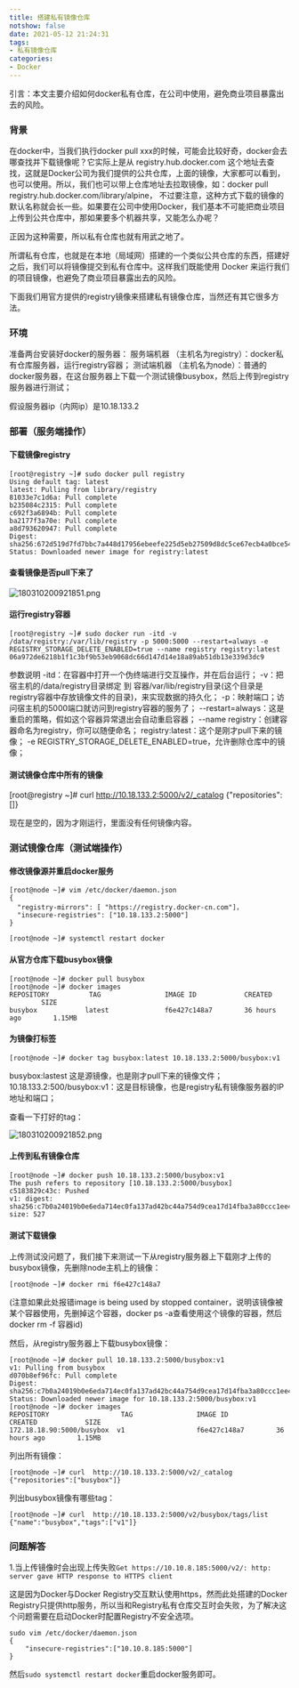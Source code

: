 ```yaml
---
title: 搭建私有镜像仓库
notshow: false
date: 2021-05-12 21:24:31
tags:
- 私有镜像仓库
categories:
- Docker
---
```


 引言：本文主要介绍如何docker私有仓库，在公司中使用，避免商业项目暴露出去的风险。

<!--more-->

### 背景

在docker中，当我们执行docker pull xxx的时候，可能会比较好奇，docker会去哪查找并下载镜像呢？它实际上是从 registry.hub.docker.com 这个地址去查找，这就是Docker公司为我们提供的公共仓库，上面的镜像，大家都可以看到，也可以使用。所以，我们也可以带上仓库地址去拉取镜像，如：docker pull registry.hub.docker.com/library/alpine， 不过要注意，这种方式下载的镜像的默认名称就会长一些。如果要在公司中使用Docker，我们基本不可能把商业项目上传到公共仓库中，那如果要多个机器共享，又能怎么办呢？

正因为这种需要，所以私有仓库也就有用武之地了。

所谓私有仓库，也就是在本地（局域网）搭建的一个类似公共仓库的东西，搭建好之后，我们可以将镜像提交到私有仓库中。这样我们既能使用 Docker 来运行我们的项目镜像，也避免了商业项目暴露出去的风险。

下面我们用官方提供的registry镜像来搭建私有镜像仓库，当然还有其它很多方法。

### 环境

准备两台安装好docker的服务器：
服务端机器 （主机名为registry）：docker私有仓库服务器，运行registry容器；
测试端机器 （主机名为node）：普通的docker服务器，在这台服务器上下载一个测试镜像busybox，然后上传到registry服务器进行测试；

假设服务器ip（内网ip）是10.18.133.2

### 部署（服务端操作）

#### 下载镜像registry

```shell
[root@registry ~]# sudo docker pull registry
Using default tag: latest
latest: Pulling from library/registry
81033e7c1d6a: Pull complete 
b235084c2315: Pull complete 
c692f3a6894b: Pull complete 
ba2177f3a70e: Pull complete 
a8d793620947: Pull complete 
Digest: sha256:672d519d7fd7bbc7a448d17956ebeefe225d5eb27509d8dc5ce67ecb4a0bce54
Status: Downloaded newer image for registry:latest
```

#### 查看镜像是否pull下来了

![180310200921851.png](https://i.loli.net/2021/05/12/OteNH8Mgj1GlU7D.png)

#### 运行registry容器

```shell
[root@registry ~]# sudo docker run -itd -v /data/registry:/var/lib/registry -p 5000:5000 --restart=always -e REGISTRY_STORAGE_DELETE_ENABLED=true --name registry registry:latest 
06a972de6218b1f1c3bf9b53eb9068dc66d147d14e18a89ab51db13e339d3dc9
```

参数说明
-itd：在容器中打开一个伪终端进行交互操作，并在后台运行；
-v：把宿主机的/data/registry目录绑定 到 容器/var/lib/registry目录(这个目录是registry容器中存放镜像文件的目录)，来实现数据的持久化；
-p：映射端口；访问宿主机的5000端口就访问到registry容器的服务了；
--restart=always：这是重启的策略，假如这个容器异常退出会自动重启容器；
--name registry：创建容器命名为registry，你可以随便命名；
registry:latest：这个是刚才pull下来的镜像；
-e REGISTRY_STORAGE_DELETE_ENABLED=true，允许删除仓库中的镜像；

#### 测试镜像仓库中所有的镜像

[root@registry ~]# curl http://10.18.133.2:5000/v2/_catalog
{"repositories":[]}

现在是空的，因为才刚运行，里面没有任何镜像内容。

### 测试镜像仓库（测试端操作）

#### 修改镜像源并重启docker服务

```
[root@node ~]# vim /etc/docker/daemon.json
{
  "registry-mirrors": [ "https://registry.docker-cn.com"]，
  "insecure-registries": ["10.18.133.2:5000"]
}

[root@node ~]# systemctl restart docker
```

#### 从官方仓库下载busybox镜像

```shell
[root@node ~]# docker pull busybox
[root@node ~]# docker images
REPOSITORY          TAG                IMAGE ID            CREATED            SIZE
busybox            latest              f6e427c148a7        36 hours ago        1.15MB
```

#### 为镜像打标签

```shell
[root@node ~]# docker tag busybox:latest 10.18.133.2:5000/busybox:v1
```

busybox:lastest 这是源镜像，也是刚才pull下来的镜像文件；
10.18.133.2:500/busybox:v1：这是目标镜像，也是registry私有镜像服务器的IP地址和端口；

查看一下打好的tag：

![180310200921852.png](https://i.loli.net/2021/05/12/Iba8UejM3LrqntV.png)

#### 上传到私有镜像仓库

```shell
[root@node ~]# docker push 10.18.133.2:5000/busybox:v1 
The push refers to repository [10.18.133.2:5000/busybox]
c5183829c43c: Pushed 
v1: digest: sha256:c7b0a24019b0e6eda714ec0fa137ad42bc44a754d9cea17d14fba3a80ccc1ee4 size: 527
```

#### 测试下载镜像

上传测试没问题了，我们接下来测试一下从registry服务器上下载刚才上传的busybox镜像，先删除node主机上的镜像：

```
[root@node ~]# docker rmi f6e427c148a7
```

(注意如果此处报错image is being used by stopped container，说明该镜像被某个容器使用，先删掉这个容器，docker ps -a查看使用这个镜像的容器，然后docker rm -f 容器id)

然后，从registry服务器上下载busybox镜像：

```
[root@node ~]# docker pull 10.18.133.2:5000/busybox:v1
v1: Pulling from busybox
d070b8ef96fc: Pull complete 
Digest: sha256:c7b0a24019b0e6eda714ec0fa137ad42bc44a754d9cea17d14fba3a80ccc1ee4
Status: Downloaded newer image for 10.18.133.2:5000/busybox:v1
[root@node ~]# docker images
REPOSITORY                  TAG                IMAGE ID            CREATED            SIZE
172.18.18.90:5000/busybox  v1                  f6e427c148a7        36 hours ago        1.15MB
```

列出所有镜像：

```shell
[root@node ~]# curl  http://10.18.133.2:5000/v2/_catalog
{"repositories":["busybox"]}
```

列出busybox镜像有哪些tag：

```shell
[root@node ~]# curl  http://10.18.133.2:5000/v2/busybox/tags/list
{"name":"busybox","tags":["v1"]}
```

### 问题解答

1.当上传镜像时会出现上传失败`Get https://10.10.8.185:5000/v2/: http: server gave HTTP response to HTTPS client`

这是因为Docker与Docker Registry交互默认使用https，然而此处搭建的Docker Registry只提供http服务，所以当和Registry私有仓库交互时会失败，为了解决这个问题需要在启动Docker时配置Registry不安全选项。

```shell
sudo vim /etc/docker/daemon.json
{
    "insecure-registries":["10.10.8.185:5000"]
}
```

然后`sudo systemctl restart docker`重启docker服务即可。